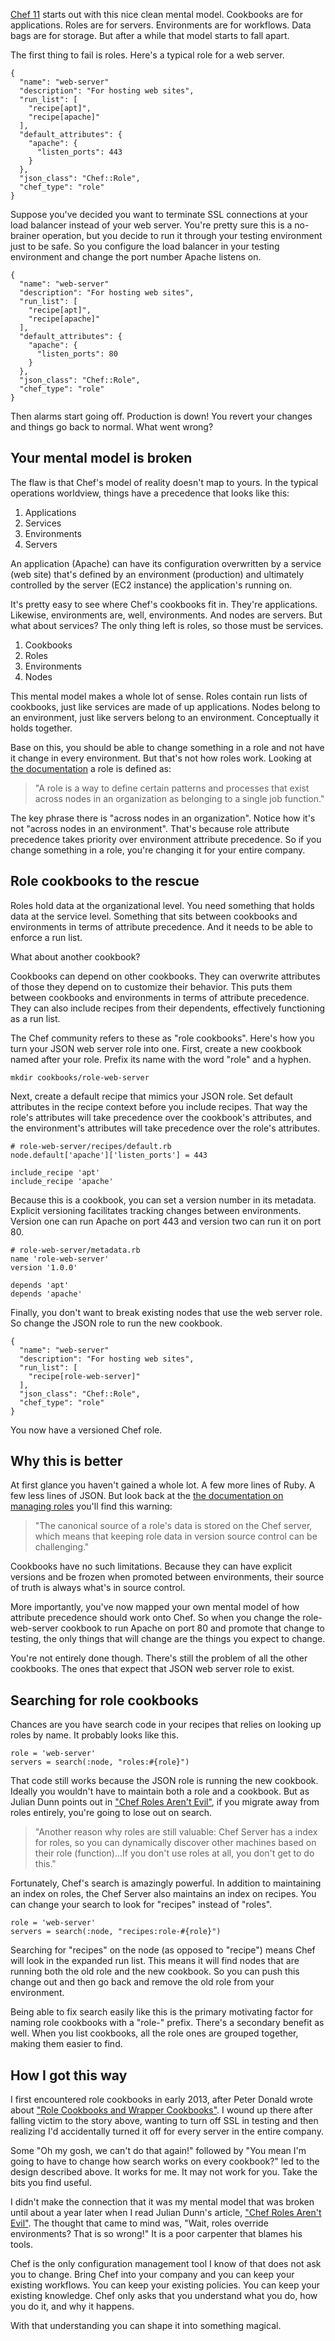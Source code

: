 <!--
title: The quick, easy way to version Chef roles
created: 25 July 2014 - 5:14 am
updated: 27 July 2014 - 1:01 pm
publish: 5 August 2014
slug: chef-roles
tags: coding, chef
-->

[Chef 11][chef] starts out with this nice clean mental model. Cookbooks are for
applications. Roles are for servers. Environments are for workflows.
Data bags are for storage. But after a while that model starts to fall
apart.

The first thing to fail is roles. Here's a typical role for a web server.

    {
      "name": "web-server"
      "description": "For hosting web sites",
      "run_list": [
        "recipe[apt]",
        "recipe[apache]"
      ],
      "default_attributes": {
        "apache": {
          "listen_ports": 443
        }
      },
      "json_class": "Chef::Role",
      "chef_type": "role"
    }

Suppose you've decided you want to terminate SSL connections at your load
balancer instead of your web server. You're pretty sure this is a no-brainer
operation, but you decide to run it through your testing environment just to
be safe. So you configure the load balancer in your testing environment and
change the port number Apache listens on.

    {
      "name": "web-server"
      "description": "For hosting web sites",
      "run_list": [
        "recipe[apt]",
        "recipe[apache]"
      ],
      "default_attributes": {
        "apache": {
          "listen_ports": 80
        }
      },
      "json_class": "Chef::Role",
      "chef_type": "role"
    }

Then alarms start going off. Production is down! You revert your changes and
things go back to normal. What went wrong?

## Your mental model is broken ##

The flaw is that Chef's model of reality doesn't map to yours. In the typical
operations worldview, things have a precedence that looks like this:

1. Applications
2. Services
3. Environments
4. Servers

An application (Apache) can have its configuration overwritten by a service
(web site) that's defined by an environment (production) and ultimately
controlled by the server (EC2 instance) the application's running on.

It's pretty easy to see where Chef's cookbooks fit in. They're applications.
Likewise, environments are, well, environments. And nodes are servers. But what
about services? The only thing left is roles, so those must be services.

1. Cookbooks
2. Roles
3. Environments
4. Nodes

This mental model makes a whole lot of sense. Roles contain run lists of
cookbooks, just like services are made of up applications. Nodes belong to an
environment, just like servers belong to an environment. Conceptually it holds
together.

Base on this, you should be able to change something in a role and not have it
change in every environment. But that's not how roles work. Looking at [the
documentation][role] a role is defined as:

> "A role is a way to define certain patterns and processes that exist across
> nodes in an organization as belonging to a single job function."

The key phrase there is "across nodes in an organization". Notice how it's not
"across nodes in an environment". That's because role attribute precedence takes
priority over environment attribute precedence. So if you change something in
a role, you're changing it for your entire company.

## Role cookbooks to the rescue ##

Roles hold data at the organizational level. You need something that holds data
at the service level. Something that sits between cookbooks and environments in
terms of attribute precedence. And it needs to be able to enforce a run list.

What about another cookbook?

Cookbooks can depend on other cookbooks. They can overwrite attributes of
those they depend on to customize their behavior. This puts them between
cookbooks and environments in terms of attribute precedence. They can also
include recipes from their dependents, effectively functioning as a run list.

The Chef community refers to these as "role cookbooks". Here's how you turn your
JSON web server role into one. First, create a new cookbook named after your
role. Prefix its name with the word "role" and a hyphen.

    mkdir cookbooks/role-web-server

Next, create a default recipe that mimics your JSON role. Set default attributes
in the recipe context before you include recipes. That way the role's attributes
will take precedence over the cookbook's attributes, and the environment's
attributes will take precedence over the role's attributes.

    # role-web-server/recipes/default.rb
    node.default['apache']['listen_ports'] = 443

    include_recipe 'apt'
    include_recipe 'apache'

Because this is a cookbook, you can set a version number in its metadata.
Explicit versioning facilitates tracking changes between environments. Version
one can run Apache on port 443 and version two can run it on port 80.

    # role-web-server/metadata.rb
    name 'role-web-server'
    version '1.0.0'

    depends 'apt'
    depends 'apache'

Finally, you don't want to break existing nodes that use the web server role. So
change the JSON role to run the new cookbook.

    {
      "name": "web-server"
      "description": "For hosting web sites",
      "run_list": [
        "recipe[role-web-server]"
      ],
      "json_class": "Chef::Role",
      "chef_type": "role"
    }

You now have a versioned Chef role.

## Why this is better ##

At first glance you haven't gained a whole lot. A few more lines of Ruby.
A few less lines of JSON. But look back at the [the documentation on
managing roles][role] you'll find this warning:

> "The canonical source of a role's data is stored on the Chef server, which
> means that keeping role data in version source control can be challenging."

Cookbooks have no such limitations. Because they can have explicit versions and
be frozen when promoted between environments, their source of truth is always
what's in source control.

More importantly, you've now mapped your own mental model of how attribute
precedence should work onto Chef. So when you change the role-web-server
cookbook to run Apache on port 80 and promote that change to testing, the only
things that will change are the things you expect to change.

You're not entirely done though. There's still the problem of all the other
cookbooks. The ones that expect that JSON web server role to exist.

## Searching for role cookbooks ##

Chances are you have search code in your recipes that relies on looking up
roles by name. It probably looks like this.

    role = 'web-server'
    servers = search(:node, "roles:#{role}")

That code still works because the JSON role is running the new cookbook. Ideally
you wouldn't have to maintain both a role and a cookbook. But as Julian Dunn
points out in ["Chef Roles Aren't Evil"][stop], if you migrate away from roles
entirely, you're going to lose out on search.

> "Another reason why roles are still valuable: Chef Server has a index for
> roles, so you can dynamically discover other machines based on their role
> (function)...If you don't use roles at all, you don't get to do this."

Fortunately, Chef's search is amazingly powerful. In addition to maintaining
an index on roles, the Chef Server also maintains an index on recipes. You can
change your search to look for "recipes" instead of "roles".

    role = 'web-server'
    servers = search(:node, "recipes:role-#{role}")

Searching for "recipes" on the node (as opposed to "recipe") means Chef will
look in the expanded run list. This means it will find nodes that are running
both the old role and the new cookbook. So you can push this change out and then
go back and remove the old role from your environment.

Being able to fix search easily like this is the primary motivating factor for
naming role cookbooks with a "role-" prefix. There's a secondary benefit as
well. When you list cookbooks, all the role ones are grouped together, making
them easier to find.

## How I got this way ##

I first encountered role cookbooks in early 2013, after Peter Donald wrote about
["Role Cookbooks and Wrapper Cookbooks"][donald]. I wound up there after falling
victim to the story above, wanting to turn off SSL in testing and then realizing
I'd accidentally turned it off for every server in the entire company.

Some "Oh my gosh, we can't do that again!" followed by "You mean I'm going to
have to change how search works on every cookbook?" led to the design described
above. It works for me. It may not work for you. Take the bits you find useful.

I didn't make the connection that it was my mental model that was broken until
about a year later when I read Julian Dunn's article, ["Chef Roles Aren't
Evil"][stop]. The thought that came to mind was, "Wait, roles override
environments? That is so wrong!" It is a poor carpenter that blames his tools.

Chef is the only configuration management tool I know of that does not ask you
to change. Bring Chef into your company and you can keep your existing
workflows. You can keep your existing policies. You can keep your existing
knowledge. Chef only asks that you understand what you do, how you do it, and
why it happens.

With that understanding you can shape it into something magical.


[chef]: http://www.getchef.com/ "Chef: Automation for Web-Scale IT"
[role]: http://docs.opscode.com/essentials_roles.html "Chef: About Roles"
[book]: http://docs.opscode.com/essentials_cookbook_versions.html "Chef: About Versions"
[stop]: http://www.getchef.com/blog/2013/11/19/chef-roles-arent-evil/ "Julian Dunn (Chef): Chef Roles Aren't Evil"
[donald]: http://realityforge.org/code/2012/11/19/role-cookbooks-and-wrapper-cookbooks.html "Peter Donald (RealityForge): Role Cookbooks and Wrapper Cookbooks"
